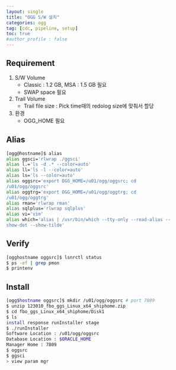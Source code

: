 ```yaml
---
layout: single
title: "OGG S/W 설치"
categories: ogg
tag: [cdc, pipeline, setup]
toc: true
#author_profile : false
---
```


## Requirement
1. S/W Volume
    * Classic : 1.2 GB, MSA : 1.5 GB 필요
    * SWAP space 필요
2. Trail Volume
    * Trail file size : Pick time때의 redolog size에 맞춰서 할당
3. 환경
    * OGG_HOME 필요

## Alias
```sh
[ogg@hostname]$ alias
alias ggsci='rlwrap ./ggsci'
alias l.='ls -d .* --color=auto'
alias ll='ls -l --color=auto'
alias ls='ls --color=auto'
alias oggsrc='export OGG_HOME=/u01/ogg/oggsrc; cd 
/u01/ogg/oggsrc'
alias oggtrg='export OGG_HOME=/u01/ogg/oggtrg; cd 
/u01/ogg/oggtrg'
alias rman='rlwrap rman'
alias sqlplus='rlwrap sqlplus'
alias vi='vim'
alias which='alias | /usr/bin/which --tty-only --read-alias --
show-dot --show-tilde'
```

## Verify
```sh
[ogghostname oggsrc]$ lsnrctl status
$ ps -ef | grep pmon
$ printenv
```

## Install
```sh
[ogg$hostname oggsrc]$ mkdir /u01/ogg/oggsrc # port 7809
$ unzip 123010_fbo_ggs_Linux_x64_shiphome.zip
$ cd fbo_ggs_Linux_x64_shiphome/Disk1
$ ls
install response runInstaller stage
$ ./runInstaller
Software Location : /u01/ogg/oggsrc
Database Location : $ORACLE_HOME
Manager Home : 7809
$ oggsrc
$ ggsci
> view param mgr
```